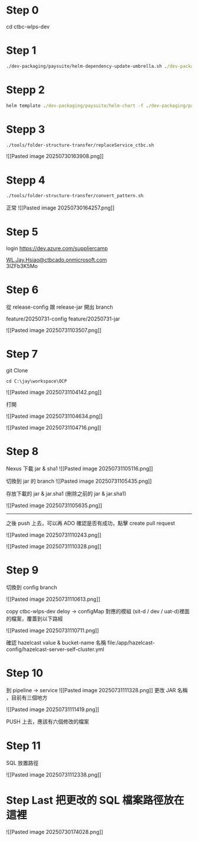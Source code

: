 # Step 0

cd ctbc-wlps-dev

# Step 1

```cmd
./dev-packaging/paysuite/helm-dependency-update-umbrella.sh ./dev-packaging/paysuite/helm-chart
```

# Stepp 2

```cmd
helm template ./dev-packaging/paysuite/helm-chart -f ./dev-packaging/paysuite/helm-chart/values-ctbc.yaml --output-dir ./dev-packaging
```

# Stepp 3

```cmd
./tools/folder-structure-transfer/replaceService_ctbc.sh
```

![[Pasted image 20250730163908.png]]

# Stepp 4

```cmd
./tools/folder-structure-transfer/convert_pattern.sh
```

正常
![[Pasted image 20250730164257.png]]

# Step 5

login
https://dev.azure.com/suppliercamp

[WL.Jay.Hsiao@ctbcado.onmicrosoft.com](mailto:WL.Jay.Hsiao@ctbcado.onmicrosoft.com)  
3IZFb3K5Mo

# Step 6

從 release-config 跟 release-jar 開出 branch

feature/20250731-config
feature/20250731-jar

![[Pasted image 20250731103507.png]]

# Step 7

git Clone

```
cd C:\jay\workspace\OCP
```

![[Pasted image 20250731104142.png]]

打開

![[Pasted image 20250731104634.png]]

![[Pasted image 20250731104716.png]]

# Step 8

Nexus
下載 jar & sha1
![[Pasted image 20250731105116.png]]

切換到 jar 的 branch
![[Pasted image 20250731105435.png]]

存放下載的 jar & jar.sha1 (刪除之前的 jar & jar.sha1)

![[Pasted image 20250731105635.png]]

---

之後 push 上去，可以再 ADO 確認是否有成功，點擊 create pull request

![[Pasted image 20250731110243.png]]

![[Pasted image 20250731110328.png]]

# Step 9

切換到 config branch

![[Pasted image 20250731110613.png]]

copy ctbc-wlps-dev deloy -> configMap
對應的模組 (sit-d / dev / uat-d)裡面的檔案，覆蓋到以下路經

![[Pasted image 20250731110711.png]]

確認 hazelcast value & bucket-name 名稱
file:/app/hazelcast-config/hazelcast-server-self-cluster.yml

# Step 10

到 pipeline -> service
![[Pasted image 20250731111328.png]]
更改 JAR 名稱 ，目前有三個地方

![[Pasted image 20250731111419.png]]

PUSH 上去，應該有六個修改的檔案

# Step 11

SQL 放置路徑

![[Pasted image 20250731112338.png]]

# Step Last 把更改的 SQL 檔案路徑放在這裡

![[Pasted image 20250730174028.png]]
